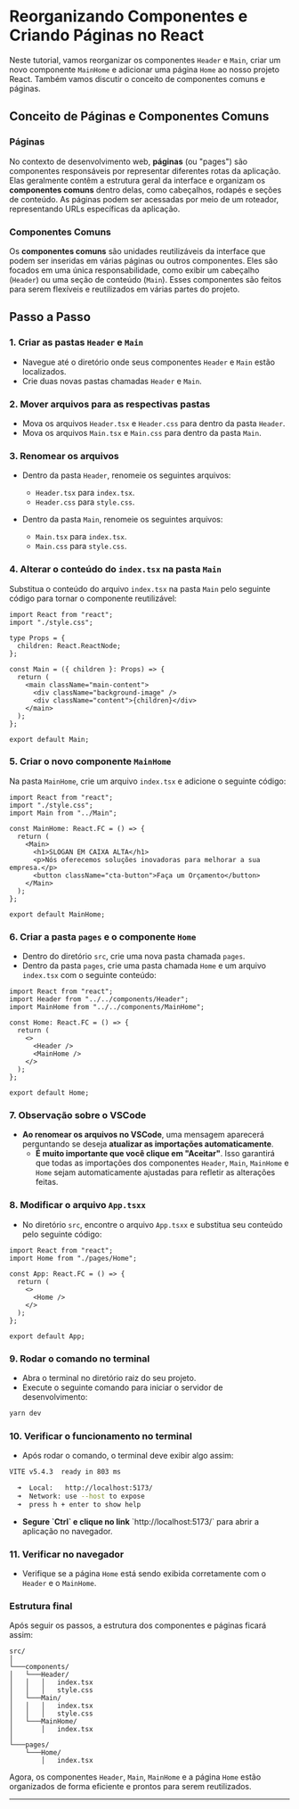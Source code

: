 
# Reorganizando Componentes e Criando Páginas no React

Neste tutorial, vamos reorganizar os componentes `Header` e `Main`, criar um novo componente `MainHome` e adicionar uma página `Home` ao nosso projeto React. Também vamos discutir o conceito de componentes comuns e páginas.

## Conceito de Páginas e Componentes Comuns

### Páginas
No contexto de desenvolvimento web, **páginas** (ou "pages") são componentes responsáveis por representar diferentes rotas da aplicação. Elas geralmente contêm a estrutura geral da interface e organizam os **componentes comuns** dentro delas, como cabeçalhos, rodapés e seções de conteúdo. As páginas podem ser acessadas por meio de um roteador, representando URLs específicas da aplicação.

### Componentes Comuns
Os **componentes comuns** são unidades reutilizáveis da interface que podem ser inseridas em várias páginas ou outros componentes. Eles são focados em uma única responsabilidade, como exibir um cabeçalho (`Header`) ou uma seção de conteúdo (`Main`). Esses componentes são feitos para serem flexíveis e reutilizados em várias partes do projeto.

## Passo a Passo

### 1. Criar as pastas `Header` e `Main`
- Navegue até o diretório onde seus componentes `Header` e `Main` estão localizados.
- Crie duas novas pastas chamadas `Header` e `Main`.

### 2. Mover arquivos para as respectivas pastas
- Mova os arquivos `Header.tsx` e `Header.css` para dentro da pasta `Header`.
- Mova os arquivos `Main.tsx` e `Main.css` para dentro da pasta `Main`.

### 3. Renomear os arquivos
- Dentro da pasta `Header`, renomeie os seguintes arquivos:
  - `Header.tsx` para `index.tsx`.
  - `Header.css` para `style.css`.

- Dentro da pasta `Main`, renomeie os seguintes arquivos:
  - `Main.tsx` para `index.tsx`.
  - `Main.css` para `style.css`.

### 4. Alterar o conteúdo do `index.tsx` na pasta `Main`
Substitua o conteúdo do arquivo `index.tsx` na pasta `Main` pelo seguinte código para tornar o componente reutilizável:

```tsx
import React from "react";
import "./style.css";

type Props = {
  children: React.ReactNode;
};

const Main = ({ children }: Props) => {
  return (
    <main className="main-content">
      <div className="background-image" />
      <div className="content">{children}</div>
    </main>
  );
};

export default Main;
```

### 5. Criar o novo componente `MainHome`
Na pasta `MainHome`, crie um arquivo `index.tsx` e adicione o seguinte código:

```tsx
import React from "react";
import "./style.css";
import Main from "../Main";

const MainHome: React.FC = () => {
  return (
    <Main>
      <h1>SLOGAN EM CAIXA ALTA</h1>
      <p>Nós oferecemos soluções inovadoras para melhorar a sua empresa.</p>
      <button className="cta-button">Faça um Orçamento</button>
    </Main>
  );
};

export default MainHome;
```

### 6. Criar a pasta `pages` e o componente `Home`
- Dentro do diretório `src`, crie uma nova pasta chamada `pages`.
- Dentro da pasta `pages`, crie uma pasta chamada `Home` e um arquivo `index.tsx` com o seguinte conteúdo:

```tsx
import React from "react";
import Header from "../../components/Header";
import MainHome from "../../components/MainHome";

const Home: React.FC = () => {
  return (
    <>
      <Header />
      <MainHome />
    </>
  );
};

export default Home;
```

### 7. Observação sobre o VSCode
- **Ao renomear os arquivos no VSCode**, uma mensagem aparecerá perguntando se deseja **atualizar as importações automaticamente**.
  - **É muito importante que você clique em "Aceitar"**. Isso garantirá que todas as importações dos componentes `Header`, `Main`, `MainHome` e `Home` sejam automaticamente ajustadas para refletir as alterações feitas.

### 8. Modificar o arquivo `App.tsxx`
- No diretório `src`, encontre o arquivo `App.tsxx` e substitua seu conteúdo pelo seguinte código:

```tsx
import React from "react";
import Home from "./pages/Home";

const App: React.FC = () => {
  return (
    <>
      <Home />
    </>
  );
};

export default App;
```

### 9. Rodar o comando no terminal
- Abra o terminal no diretório raiz do seu projeto.
- Execute o seguinte comando para iniciar o servidor de desenvolvimento:

```bash
yarn dev
```

### 10. Verificar o funcionamento no terminal
- Após rodar o comando, o terminal deve exibir algo assim:

```bash
VITE v5.4.3  ready in 803 ms

  ➜  Local:   http://localhost:5173/
  ➜  Network: use --host to expose
  ➜  press h + enter to show help
```

- **Segure \`Ctrl\` e clique no link** \`http://localhost:5173/\` para abrir a aplicação no navegador.

### 11. Verificar no navegador
- Verifique se a página `Home` está sendo exibida corretamente com o `Header` e o `MainHome`.

### Estrutura final

Após seguir os passos, a estrutura dos componentes e páginas ficará assim:

```
src/
│
└───components/
│   └───Header/
│   │   │   index.tsx
│   │   │   style.css
│   └───Main/
│   │   │   index.tsx
│   │   │   style.css
│   └───MainHome/
│       │   index.tsx
│
└───pages/
    └───Home/
        │   index.tsx
```

Agora, os componentes `Header`, `Main`, `MainHome` e a página `Home` estão organizados de forma eficiente e prontos para serem reutilizados.

---
